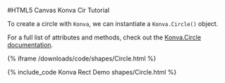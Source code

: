 
#HTML5 Canvas Konva Cir Tutorial

To create  a circle with `Konva`, we can instantiate a `Konva.Circle()` object.

For a full list of attributes and methods, check out the [Konva.Circle documentation](http://konva.github.io/api/Konva.Circle.html).

{% iframe /downloads/code/shapes/Circle.html %}

{% include_code Konva Rect Demo shapes/Circle.html %}